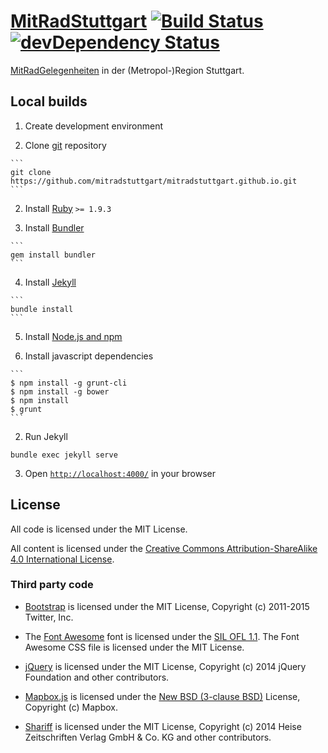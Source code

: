 # [MitRadStuttgart](http://mitradstuttgart.de/) [![Build Status](https://travis-ci.org/mitradstuttgart/mitradstuttgart.github.io.svg)](https://travis-ci.org/mitradstuttgart/mitradstuttgart.github.io) [![devDependency Status](https://david-dm.org/mitradstuttgart/mitradstuttgart.github.io/dev-status.svg)](https://david-dm.org/mitradstuttgart/mitradstuttgart.github.io#info=devDependencies)

[MitRadGelegenheiten](http://mitradgelegenheit.org/) in der
(Metropol-)Region Stuttgart.

## Local builds

1. Create development environment

  1. Clone [git](http://git-scm.com/) repository

    ```
    git clone https://github.com/mitradstuttgart/mitradstuttgart.github.io.git
    ```

  2. Install [Ruby](https://www.ruby-lang.org/en/downloads/) `>= 1.9.3`

  3. Install [Bundler](http://bundler.io/)

    ```
    gem install bundler
    ```

  4. Install [Jekyll](http://jekyllrb.com/)

    ```
    bundle install
    ```

  5. Install [Node.js and npm](https://docs.npmjs.com/getting-started/installing-node)

  6. Install javascript dependencies

    ```
    $ npm install -g grunt-cli
    $ npm install -g bower
    $ npm install
    $ grunt
    ```

2. Run Jekyll

  ```
  bundle exec jekyll serve
  ```

3. Open [`http://localhost:4000/`](http://localhost:4000/) in your browser


## License

All code is licensed under the MIT License.

All content is licensed under the [Creative Commons
Attribution-ShareAlike 4.0 International
License](https://creativecommons.org/licenses/by-sa/4.0/).

### Third party code

- [Bootstrap](http://getbootstrap.com/) is licensed under the MIT
  License, Copyright (c) 2011-2015 Twitter, Inc.

- The [Font Awesome](http://fontawesome.io/) font is licensed under
  the [SIL OFL 1.1](http://fontawesome.io/license/).  The Font Awesome
  CSS file is licensed under the MIT License.

- [jQuery](https://jquery.com/) is licensed under the MIT License,
  Copyright (c) 2014 jQuery Foundation and other contributors.

- [Mapbox.js](https://github.com/mapbox/mapbox.js/) is licensed under
  the [New BSD (3-clause
  BSD)](https://github.com/mapbox/mapbox.js/blob/mb-pages/LICENSE.md)
  License, Copyright (c) Mapbox.

- [Shariff](https://github.com/heiseonline/shariff) is licensed under
  the MIT License, Copyright (c) 2014 Heise Zeitschriften Verlag GmbH
  & Co. KG and other contributors.
